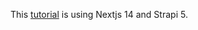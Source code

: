 This [tutorial](https://strapi.io/blog/getting-started-with-next-js-and-strapi-5-beginner-s-guide) is using Nextjs 14 and Strapi 5.